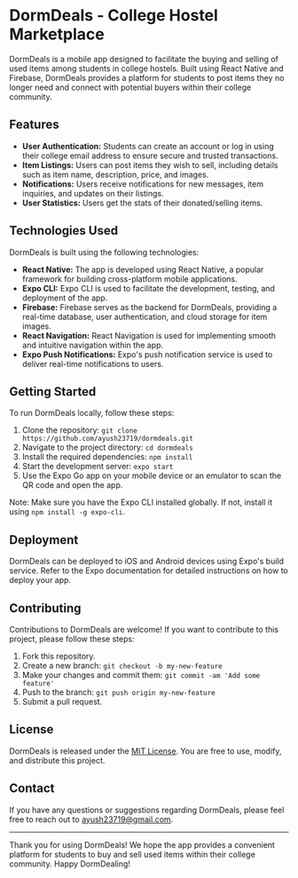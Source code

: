 # DormDeals - College Hostel Marketplace

DormDeals is a mobile app designed to facilitate the buying and selling of used items among students in college hostels. Built using React Native and Firebase, DormDeals provides a platform for students to post items they no longer need and connect with potential buyers within their college community.

## Features

- **User Authentication:** Students can create an account or log in using their college email address to ensure secure and trusted transactions.
- **Item Listings:** Users can post items they wish to sell, including details such as item name, description, price, and images.
- **Notifications:** Users receive notifications for new messages, item inquiries, and updates on their listings.
- **User Statistics:** Users get the stats of their donated/selling items.

## Technologies Used

DormDeals is built using the following technologies:

- **React Native:** The app is developed using React Native, a popular framework for building cross-platform mobile applications.
- **Expo CLI:** Expo CLI is used to facilitate the development, testing, and deployment of the app.
- **Firebase:** Firebase serves as the backend for DormDeals, providing a real-time database, user authentication, and cloud storage for item images.
- **React Navigation:** React Navigation is used for implementing smooth and intuitive navigation within the app.
- **Expo Push Notifications:** Expo's push notification service is used to deliver real-time notifications to users.

## Getting Started

To run DormDeals locally, follow these steps:

1. Clone the repository: `git clone https://github.com/ayush23719/dormdeals.git`
2. Navigate to the project directory: `cd dormdeals`
3. Install the required dependencies: `npm install`
4. Start the development server: `expo start`
5. Use the Expo Go app on your mobile device or an emulator to scan the QR code and open the app.

Note: Make sure you have the Expo CLI installed globally. If not, install it using `npm install -g expo-cli`.

## Deployment

DormDeals can be deployed to iOS and Android devices using Expo's build service. Refer to the Expo documentation for detailed instructions on how to deploy your app.

## Contributing

Contributions to DormDeals are welcome! If you want to contribute to this project, please follow these steps:

1. Fork this repository.
2. Create a new branch: `git checkout -b my-new-feature`
3. Make your changes and commit them: `git commit -am 'Add some feature'`
4. Push to the branch: `git push origin my-new-feature`
5. Submit a pull request.

## License

DormDeals is released under the [MIT License](https://opensource.org/licenses/MIT). You are free to use, modify, and distribute this project.

## Contact

If you have any questions or suggestions regarding DormDeals, please feel free to reach out to [ayush23719@gmail.com](mailto:ayush23719@gmail.com).

---

Thank you for using DormDeals! We hope the app provides a convenient platform for students to buy and sell used items within their college community. Happy DormDealing!
